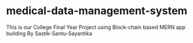 # medical-data-management-system
This is our College Final Year Project using Block-chain based MERN app building By Sastik-Santu-Sayantika
